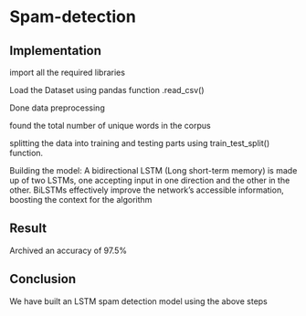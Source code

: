 # Spam-detection

## Implementation 

import all the required libraries

Load the Dataset using pandas function .read_csv()

Done data preprocessing 

found the total number of unique words in the corpus

splitting the data into training and testing parts using train_test_split() function.

Building the model: A bidirectional LSTM (Long short-term memory) is made up of two LSTMs, one accepting input in one direction and the other in the other. BiLSTMs effectively improve the network’s accessible information, boosting the context for the algorithm

## Result

Archived an accuracy of 97.5%

## Conclusion

We have built an LSTM spam detection model using the above steps
